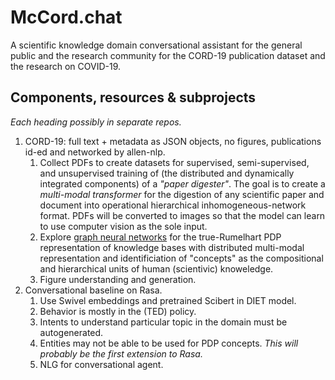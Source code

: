# McCord.chat

A scientific knowledge domain conversational assistant for the general public and the research community for the CORD-19 publication dataset and the research on COVID-19.

## Components, resources & subprojects

_Each heading possibly in separate repos._

1. CORD-19: full text + metadata as JSON objects, no figures, publications id-ed and networked by allen-nlp.  
   1. Collect PDFs to create datasets for supervised, semi-supervised, and unsupervised training of (the distributed and dynamically integrated components) of a _"paper digester"_.  The goal is to create a _multi-modal transformer_ for the digestion of any scientific paper and document into operational hierarchical inhomogeneous-network format.  PDFs will be converted to images so that the model can learn to use computer vision as the sole input.  
   2. Explore [graph neural networks](https://www.google.com/search?q=graph+neural+network) for the true-Rumelhart PDP representation of knowledge bases with distributed multi-modal representation and identificiation of "concepts" as the compositional and hierarchical units of human (scientivic) knoweledge.  
   3. Figure understanding and generation.  
2. Conversational baseline on Rasa.  
   1. Use Swivel embeddings and pretrained Scibert in DIET model.  
   2. Behavior is mostly in the (TED) policy.  
   3. Intents to understand particular topic in the domain must be autogenerated.  
   4. Entities may not be able to be used for PDP concepts. _This will probably be the first extension to Rasa._  
   5. NLG for conversational agent.  
